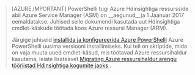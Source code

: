 > [AZURE.IMPORTANT] PowerShelli tugi Azure Hdinsightiga ressursside abil Azure Service Manager (ASM) on __aegunud__ja 1 Jaanuar 2017 eemaldatakse. Juhised selle dokumendi kasutada uut Hdinsightiga cmdlet-käskude töötada koos Azure ressursi Manager (ARM).
>
> Järgige juhiseid [installida ja konfigureerida Azure PowerShelli](../articles/powershell-install-configure.md) Azure PowerShelli uusima versiooni installimiseks. Kui teil on skriptide, mida on vaja muuta uued cmdlet-käsud, mis töötavad Azure ressursihaldur kasutama, leiate lisateavet [Migrating Azure ressursihaldur arengu tööriistad Hdinsightiga kogumite jaoks](../articles/hdinsight/hdinsight-hadoop-development-using-azure-resource-manager.md) .

